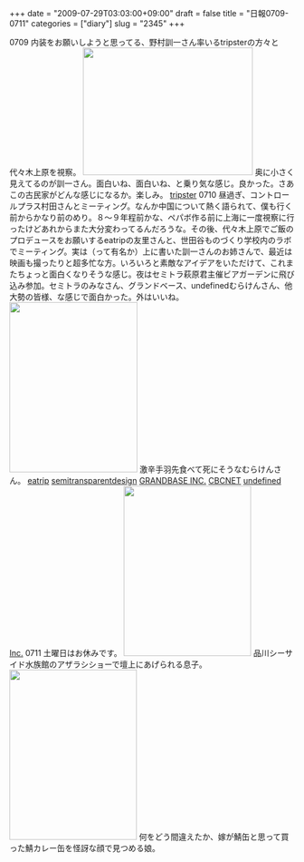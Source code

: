 +++
date = "2009-07-29T03:03:00+09:00"
draft = false
title = "日報0709-0711"
categories = ["diary"]
slug = "2345"
+++

0709
内装をお願いしようと思ってる、野村訓一さん率いるtripsterの方々と代々木上原を視察。
<a href="http://ieiriblog.img.jugem.jp/20090729_570218.jpg"><img src="http://ieiriblog.img.jugem.jp/20090729_570218_t.jpg" width="300" height="225" alt="" class="pict" /></a>
奥に小さく見えてるのが訓一さん。面白いね、面白いね、と乗り気な感じ。良かった。さあこの古民家がどんな感じになるか。楽しみ。
<a href="http://www.tripsters.net/" target="_blank">tripster</a>
0710
昼過ぎ、コントロールプラス村田さんとミーティング。なんか中国について熱く語られて、僕も行く前からかなり前のめり。８～９年程前かな、ペパボ作る前に上海に一度視察に行ったけどあれからまた大分変わってるんだろうな。その後、代々木上原でご飯のプロデュースをお願いするeatripの友里さんと、世田谷ものづくり学校内のラボでミーティング。実は（って有名か）上に書いた訓一さんのお姉さんで、最近は映画も撮ったりと超多忙な方。いろいろと素敵なアイデアをいただけて、これまたちょっと面白くなりそうな感じ。夜はセミトラ萩原君主催ビアガーデンに飛び込み参加。セミトラのみなさん、グランドベース、undefinedむらけんさん、他大勢の皆様、な感じで面白かった。外はいいね。
<a href="http://ieiriblog.img.jugem.jp/20090729_570220.jpg"><img src="http://ieiriblog.img.jugem.jp/20090729_570220_t.jpg" width="226" height="300" alt="" class="pict" /></a>
激辛手羽先食べて死にそうなむらけんさん。
<a href="http://www.babajiji.com/eatrip/" target="_blank">eatrip</a>
<a href="http://rss.semitransparentdesign.com/" target="_blank">semitransparentdesign</a>
<a href="http://www.grandbase.jp/" target="_blank">GRANDBASE INC.</a>
<a href="http://www.cbc-net.com/" target="_blank">CBCNET</a>
<a href="http://www.undefined.co.jp/" target="_blank">undefined Inc.</a>
0711
土曜日はお休みです。
<a href="http://ieiriblog.img.jugem.jp/20090729_570221.jpg"><img src="http://ieiriblog.img.jugem.jp/20090729_570221_t.jpg" width="225" height="300" alt="" class="pict" /></a>
品川シーサイド水族館のアザラシショーで壇上にあげられる息子。
<a href="http://ieiriblog.img.jugem.jp/20090729_570222.jpg"><img src="http://ieiriblog.img.jugem.jp/20090729_570222_t.jpg" width="225" height="300" alt="" class="pict" /></a>
何をどう間違えたか、嫁が鯖缶と思って買った鯖カレー缶を怪訝な顔で見つめる娘。
